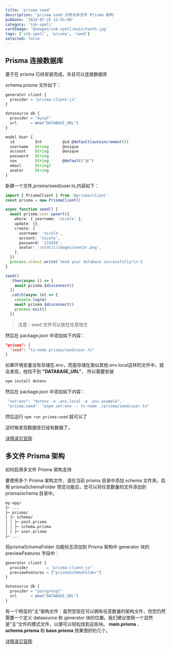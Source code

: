 ```yaml
---
title: 'prisma seed'
description: 'prisma seed 示例与多文件 Prisma 架构'
pubDate: '2024-07-25 12:55:00'
category: 'ink-spell'
cardImage: '@images/ink-spell/main/tenth.jpg'
tags: ['ink-spell', 'prisma', 'seed']
selected: false
---
```


## Prisma 连接数据库

基于在 prisma 已经安装完成，并且可以连接数据库

schema.prisma 文件如下：

```ts
generator client {
  provider = "prisma-client-js"
}

datasource db {
  provider = "mysql"
  url      = env("DATABASE_URL")
}

model User {
  id         Int         @id @default(autoincrement())
  username   String      @unique
  account    String      @unique
  password   String
  sex        String      @default("女")
  email      String?
  avatar     String
}
```

新建一个文件,prisma/seed/user.ts,内容如下：

```ts
import { PrismaClient } from '@prisma/client'
const prisma = new PrismaClient()

async function seed() {
  await prisma.user.upsert({
    where: { username: 'nicole' },
    update: {},
    create: {
      username: 'nicole',
      account: 'nicole',
      password: '123456',
      avatar: '/static/images/avatar.png',
    },
  })
  process.stdout.write('Seed your database successfully!\n')
}

seed()
  .then(async () => {
    await prisma.$disconnect()
  })
  .catch(async (e) => {
    console.log(e)
    await prisma.$disconnect()
    process.exit()
  })
```

> 注意：seed 文件可以放在任意地方

然后在 package.json 中添加如下内容：

```json
"prisma": {
  "seed": "ts-node prisma/seed/user.ts"
}
```

如果环境变量没有存储在.env，而是存储在类似其他.env.local这样的文件中，就会发现，他找不到 **"DATABASE_URL"**，
所以需要安装

```bash
npm install dotenv
```

然后在 package.json 中添加如下内容：

```ts
 "set:env": "dotenv -e .env.local -e .env.example",
 "prisma:seed": "pnpm set:env -- ts-node ./prisma/seed/user.ts"
```

然后运行 `npm run prisma:seed` 就可以了

这时候发现数据库已经有数据了。

[详情请见官网](https://www.prisma.io/docs/orm/prisma-migrate/workflows/seeding)

## 多文件 Prisma 架构

如何启用多文件 Prisma 架构支持

要使用多个 Prisma 架构文件，请在当前 prisma 目录中添加 schema 文件夹。启用 prismaSchemaFolder 预览功能后，您可以将任意数量的文件添加到 prisma/schema 目录中。

```txt
my-app/
├─ ...
├─ prisma/
│ ├─ schema/
│ │ ├─ post.prisma
│ │ ├─ schema.prisma
│ │ ├─ user.prisma
├─ ...

```

将prismaSchemaFolder 功能标志添加到 Prisma 架构中 generator 块的 previewFeatures 字段中：

```ts
generator client {
  provider        = "prisma-client-js"
  previewFeatures = ["prismaSchemaFolder"]
}

datasource db {
  provider = "postgresql"
  url      = env("DATABASE_URL")
}
```

有一个明显的“主”架构文件：虽然您现在可以拥有任意数量的架构文件，但您仍然需要一个定义 datasource 和 generator 块的位置。我们建议使用一个显然是“主”文件的模式文件，以便可以轻松找到这些块。 **main.prisma** 、 **schema.prisma** 和 **base.prisma** 效果很好的几个。

[详情请见官网](https://www.prisma.io/docs/orm/prisma-schema/overview/location#learn-more-about-the-prismaschemafolder-preview-feature)
